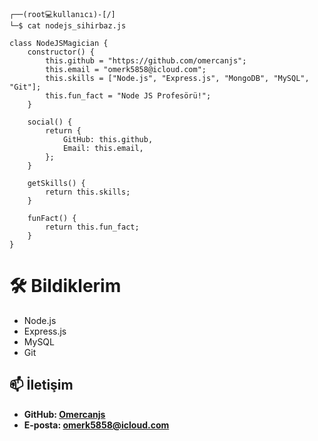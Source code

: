 
```shell
┌──(root💻kullanıcı)-[/]
└─$ cat nodejs_sihirbaz.js

class NodeJSMagician {
    constructor() {
        this.github = "https://github.com/omercanjs";
        this.email = "omerk5858@icloud.com";
        this.skills = ["Node.js", "Express.js", "MongoDB", "MySQL", "Git"];
        this.fun_fact = "Node JS Profesörü!";
    }

    social() {
        return {
            GitHub: this.github,
            Email: this.email,
        };
    }

    getSkills() {
        return this.skills;
    }

    funFact() {
        return this.fun_fact;
    }
}
```
# 🛠️ Bildiklerim
- Node.js
- Express.js
- MySQL
- Git

## 📫 İletişim
- **GitHub: [Omercanjs](https://github.com/omercanjs)<br>**
- **E-posta: [omerk5858@icloud.com](mailto:omerk5858@icloud.com)<br>**

